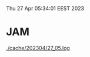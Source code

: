 Thu 27 Apr 05:34:01 EEST 2023
# JAM
<a href='./cache/202304/27_05.log'>./cache/202304/27_05.log</a>
